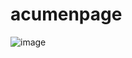 # acumenpage
![image](https://github.com/SignorRomar/acumenpage/assets/65063106/ca39d13f-dcca-4c23-a9e6-215d1be63723)




